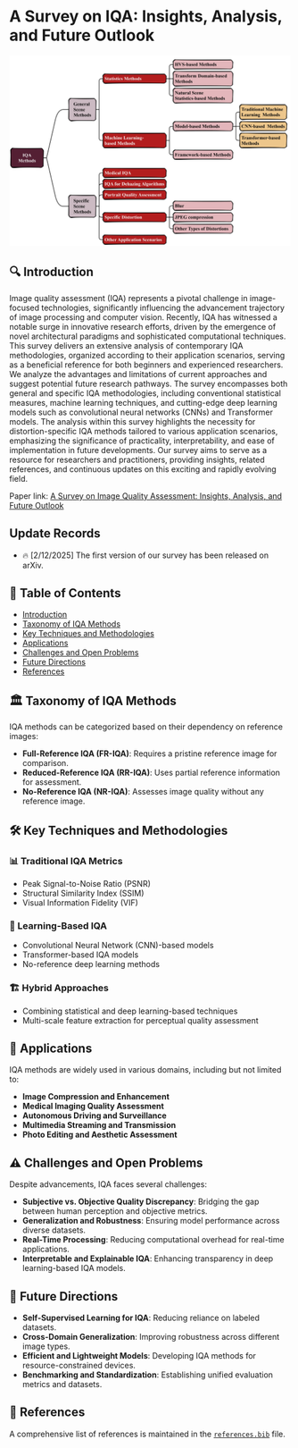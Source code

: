 # A Survey on IQA: Insights, Analysis, and Future Outlook

![img1](assets/Metric_Struct.jpg)

## 🔍 Introduction

Image quality assessment (IQA) represents a pivotal challenge in image-focused technologies, significantly influencing the advancement trajectory of image processing and computer vision. Recently, IQA has witnessed a notable surge in innovative research efforts, driven by the emergence of novel architectural paradigms and sophisticated computational techniques. This survey delivers an extensive analysis of contemporary IQA methodologies, organized according to their application scenarios, serving as a beneficial reference for both beginners and experienced researchers. We analyze the advantages and limitations of current approaches and suggest potential future research pathways. The survey encompasses both general and specific IQA methodologies, including conventional statistical measures, machine learning techniques, and cutting-edge deep learning models such as convolutional neural networks (CNNs) and Transformer models. The analysis within this survey highlights the necessity for distortion-specific IQA methods tailored to various application scenarios, emphasizing the significance of practicality, interpretability, and ease of implementation in future developments. Our survey aims to serve as a resource for researchers and practitioners, providing insights, related references, and continuous updates on this exciting and rapidly evolving field.

Paper link: [A Survey on Image Quality Assessment: Insights, Analysis, and Future Outlook](https://arxiv.org/abs/2502.08540)

## Update Records

- 🔥 [2/12/2025] The first version of our survey has been released on arXiv.

## 📜 Table of Contents

- [Introduction](#introduction)
- [Taxonomy of IQA Methods](#taxonomy-of-iqa-methods)
- [Key Techniques and Methodologies](#key-techniques-and-methodologies)
- [Applications](#applications)
- [Challenges and Open Problems](#challenges-and-open-problems)
- [Future Directions](#future-directions)
- [References](#references)

## 🏛 Taxonomy of IQA Methods

IQA methods can be categorized based on their dependency on reference images:

- **Full-Reference IQA (FR-IQA)**: Requires a pristine reference image for comparison.
- **Reduced-Reference IQA (RR-IQA)**: Uses partial reference information for assessment.
- **No-Reference IQA (NR-IQA)**: Assesses image quality without any reference image.

## 🛠 Key Techniques and Methodologies

### 📊 Traditional IQA Metrics
- Peak Signal-to-Noise Ratio (PSNR)
- Structural Similarity Index (SSIM)
- Visual Information Fidelity (VIF)

### 🤖 Learning-Based IQA
- Convolutional Neural Network (CNN)-based models
- Transformer-based IQA models
- No-reference deep learning methods

### 🏗 Hybrid Approaches
- Combining statistical and deep learning-based techniques
- Multi-scale feature extraction for perceptual quality assessment

## 🚀 Applications

IQA methods are widely used in various domains, including but not limited to:

- **Image Compression and Enhancement**
- **Medical Imaging Quality Assessment**
- **Autonomous Driving and Surveillance**
- **Multimedia Streaming and Transmission**
- **Photo Editing and Aesthetic Assessment**

## ⚠ Challenges and Open Problems

Despite advancements, IQA faces several challenges:

- **Subjective vs. Objective Quality Discrepancy**: Bridging the gap between human perception and objective metrics.
- **Generalization and Robustness**: Ensuring model performance across diverse datasets.
- **Real-Time Processing**: Reducing computational overhead for real-time applications.
- **Interpretable and Explainable IQA**: Enhancing transparency in deep learning-based IQA models.

## 🔭 Future Directions

- **Self-Supervised Learning for IQA**: Reducing reliance on labeled datasets.
- **Cross-Domain Generalization**: Improving robustness across different image types.
- **Efficient and Lightweight Models**: Developing IQA methods for resource-constrained devices.
- **Benchmarking and Standardization**: Establishing unified evaluation metrics and datasets.

## 📖 References

A comprehensive list of references is maintained in the [`references.bib`](./references.bib) file.

